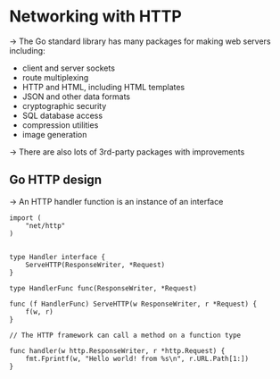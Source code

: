 # Networking with HTTP

→ The Go standard library has many packages for making web servers including:
* client and server sockets
* route multiplexing
* HTTP and HTML, including HTML templates
* JSON and other data formats
* cryptographic security
* SQL database access
* compression utilities
* image generation

→ There are also lots of 3rd-party packages with improvements

## Go HTTP design

→ An HTTP handler function is an instance of an interface

```
import (
    "net/http"
)


type Handler interface {
	ServeHTTP(ResponseWriter, *Request)
}

type HandlerFunc func(ResponseWriter, *Request)

func (f HandlerFunc) ServeHTTP(w ResponseWriter, r *Request) {
	f(w, r)
}

// The HTTP framework can call a method on a function type

func handler(w http.ResponseWriter, r *http.Request) {
    fmt.Fprintf(w, "Hello world! from %s\n", r.URL.Path[1:])
}
```